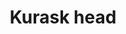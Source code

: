 ---
layout: item
title: Kurask head
item-id: 7978
datatable: true
id: 7978
name: "Kurask head"
members: true
lowalch: 2400
highalch: 3600
examine: "I should get it stuffed!"
monsters:
  - id: 410
    name: "Kurask"
    members: true
    combat_level: 106
    wiki_url: "https://oldschool.runescape.wiki/w/Kurask"
    drops:
      - quantity: "1"
        rarity: 0.0003333333333333333
    image: "https://oldschool.runescape.wiki/images/thumb/7/77/Kurask.png/1200px-Kurask.png?d25f0"
  - id: 7405
    name: "King kurask"
    members: true
    combat_level: 295
    wiki_url: "https://oldschool.runescape.wiki/w/King_kurask"
    drops:
      - quantity: "1"
        rarity: 0.0003333333333333333
    image: "https://oldschool.runescape.wiki/images/a/a4/King_kurask.png?16912"
---